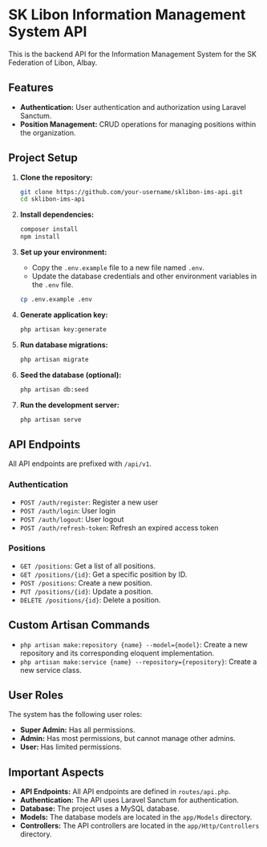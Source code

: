 # SK Libon Information Management System API

This is the backend API for the Information Management System for the SK Federation of Libon, Albay.

## Features

*   **Authentication:** User authentication and authorization using Laravel Sanctum.
*   **Position Management:** CRUD operations for managing positions within the organization.

## Project Setup

1.  **Clone the repository:**
    ```bash
    git clone https://github.com/your-username/sklibon-ims-api.git
    cd sklibon-ims-api
    ```

2.  **Install dependencies:**
    ```bash
    composer install
    npm install
    ```

3.  **Set up your environment:**
    -   Copy the `.env.example` file to a new file named `.env`.
    -   Update the database credentials and other environment variables in the `.env` file.
    ```bash
    cp .env.example .env
    ```

4.  **Generate application key:**
    ```bash
    php artisan key:generate
    ```

5.  **Run database migrations:**
    ```bash
    php artisan migrate
    ```

6.  **Seed the database (optional):**
    ```bash
    php artisan db:seed
    ```

7.  **Run the development server:**
    ```bash
    php artisan serve
    ```

## API Endpoints

All API endpoints are prefixed with `/api/v1`.

### Authentication

*   `POST /auth/register`: Register a new user
*   `POST /auth/login`: User login
*   `POST /auth/logout`: User logout
*   `POST /auth/refresh-token`: Refresh an expired access token

### Positions

*   `GET /positions`: Get a list of all positions.
*   `GET /positions/{id}`: Get a specific position by ID.
*   `POST /positions`: Create a new position.
*   `PUT /positions/{id}`: Update a position.
*   `DELETE /positions/{id}`: Delete a position.

## Custom Artisan Commands

*   `php artisan make:repository {name} --model={model}`: Create a new repository and its corresponding eloquent implementation.
*   `php artisan make:service {name} --repository={repository}`: Create a new service class.

## User Roles

The system has the following user roles:

*   **Super Admin:** Has all permissions.
*   **Admin:** Has most permissions, but cannot manage other admins.
*   **User:** Has limited permissions.

## Important Aspects

*   **API Endpoints:** All API endpoints are defined in `routes/api.php`.
*   **Authentication:** The API uses Laravel Sanctum for authentication.
*   **Database:** The project uses a MySQL database.
*   **Models:** The database models are located in the `app/Models` directory.
*   **Controllers:** The API controllers are located in the `app/Http/Controllers` directory.
